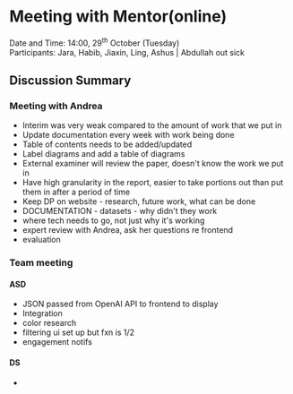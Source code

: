 # Meeting with Mentor(online)
Date and Time: 14:00, 29<sup>th</sup> October (Tuesday)\
Participants: Jara, Habib, Jiaxin, Ling, Ashus | Abdullah out sick
## Discussion Summary
### Meeting with Andrea
- Interim was very weak compared to the amount of work that we put in
- Update documentation every week with work being done
- Table of contents needs to be added/updated
- Label diagrams and add a table of diagrams
- External examiner will review the paper, doesn't know the work we put in
- Have high granularity in the report, easier to take portions out than put them in after a period of time
- Keep DP on website - research, future work, what can be done
- DOCUMENTATION - datasets - why didn't they work
- where tech needs to go, not just why it's working
- expert review with Andrea, ask her questions re frontend
- evaluation
### Team meeting
#### ASD
- JSON passed from OpenAI API to frontend to display
- Integration
- color research
- filtering ui set up but fxn is 1/2
- engagement notifs
#### DS
- 